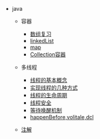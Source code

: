 - java

  - 容器
    - [数组复习](backend/java/collection/array.md)
    - [linkedList](backend/java/collection/linkedList.md)
    - [map](backend/java/collection/map.md)
    - [Collection容器](backend/java/collection/Collection容器.md)
  
  - 多线程
    - [线程的基本概念](backend/java/thread/001.md)
    - [实现线程的几种方式](backend/java/thread/002.md)
    - [线程的生命周期](backend/java/thread/003.md)
    - [线程安全](backend/java/thread/004.md)
    - [等待唤醒机制](backend/java/thread/005.md)
    - [happenBefore,volitale,dcl](backend/java/thread/006.md)
  
  - [注解](backend/java)